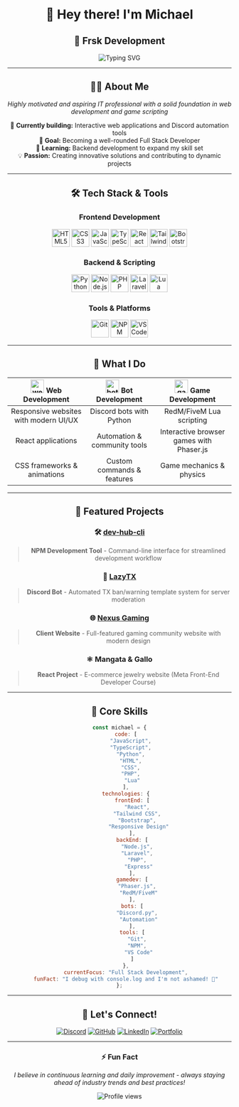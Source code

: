 <div align="center">

# 👋 Hey there! I'm Michael  
## 🚀 Frsk Development

<img src="https://readme-typing-svg.herokuapp.com?font=Fira+Code&pause=1000&color=A83A44&center=true&vCenter=true&width=435&lines=Full+Stack+Developer;Discord+Bot+Creator;RedM%2FFiveM+Developer;Always+Learning+New+Things!" alt="Typing SVG" />

</div>

---

<div align="center">

## 🧑‍💻 About Me

*Highly motivated and aspiring IT professional with a solid foundation in web development and game scripting*

🔨 **Currently building:** Interactive web applications and Discord automation tools  
🎯 **Goal:** Becoming a well-rounded Full Stack Developer  
🌱 **Learning:** Backend development to expand my skill set  
💡 **Passion:** Creating innovative solutions and contributing to dynamic projects

</div>

---

<div align="center">

## 🛠️ Tech Stack & Tools

### Frontend Development
<img src="https://cdn.jsdelivr.net/gh/devicons/devicon/icons/html5/html5-original.svg" height="40" alt="HTML5" />
<img src="https://cdn.jsdelivr.net/gh/devicons/devicon/icons/css3/css3-original.svg" height="40" alt="CSS3" />
<img src="https://cdn.jsdelivr.net/gh/devicons/devicon/icons/javascript/javascript-original.svg" height="40" alt="JavaScript" />
<img src="https://cdn.jsdelivr.net/gh/devicons/devicon/icons/typescript/typescript-original.svg" height="40" alt="TypeScript" />
<img src="https://cdn.jsdelivr.net/gh/devicons/devicon/icons/react/react-original.svg" height="40" alt="React" />
<img src="https://cdn.jsdelivr.net/gh/devicons/devicon/icons/tailwindcss/tailwindcss-original.svg" height="40" alt="Tailwind CSS" />
<img src="https://cdn.jsdelivr.net/gh/devicons/devicon/icons/bootstrap/bootstrap-original.svg" height="40" alt="Bootstrap" />

### Backend & Scripting
<img src="https://cdn.jsdelivr.net/gh/devicons/devicon/icons/python/python-original.svg" height="40" alt="Python" />
<img src="https://cdn.jsdelivr.net/gh/devicons/devicon/icons/nodejs/nodejs-original.svg" height="40" alt="Node.js" />
<img src="https://cdn.jsdelivr.net/gh/devicons/devicon/icons/php/php-original.svg" height="40" alt="PHP" />
<img src="https://cdn.jsdelivr.net/gh/devicons/devicon/icons/laravel/laravel-original.svg" height="40" alt="Laravel" />
<img src="https://cdn.jsdelivr.net/gh/devicons/devicon/icons/lua/lua-original.svg" height="40" alt="Lua" />

### Tools & Platforms
<img src="https://cdn.jsdelivr.net/gh/devicons/devicon/icons/git/git-original.svg" height="40" alt="Git" />
<img src="https://cdn.jsdelivr.net/gh/devicons/devicon/icons/npm/npm-original-wordmark.svg" height="40" alt="NPM" />
<img src="https://cdn.jsdelivr.net/gh/devicons/devicon/icons/vscode/vscode-original.svg" height="40" alt="VS Code" />

</div>

---

<div align="center">

## 🎯 What I Do

| <img src="https://cdn.jsdelivr.net/gh/devicons/devicon/icons/chrome/chrome-original.svg" height="30" alt="web" /> **Web Development** | <img src="https://cdn.jsdelivr.net/gh/devicons/devicon/icons/python/python-original.svg" height="30" alt="bot" /> **Bot Development** | <img src="https://cdn.jsdelivr.net/gh/devicons/devicon/icons/gamemaker/gamemaker-original.svg" height="30" alt="game" /> **Game Development** |
|:---:|:---:|:---:|
| Responsive websites with modern UI/UX | Discord bots with Python | RedM/FiveM Lua scripting |
| React applications | Automation & community tools | Interactive browser games with Phaser.js |
| CSS frameworks & animations | Custom commands & features | Game mechanics & physics |

</div>

---

<div align="center">

## 🚀 Featured Projects

### 🛠️ [dev-hub-cli](https://www.npmjs.com/package/dev-hub-cli)
> **NPM Development Tool** - Command-line interface for streamlined development workflow

### 🤖 [LazyTX](https://dev-hub-cli.gitbook.io/lazytx/)
> **Discord Bot** - Automated TX ban/warning template system for server moderation

### 🌐 [Nexus Gaming](https://nexusgaming.org/)
> **Client Website** - Full-featured gaming community website with modern design

### ⚛️ **Mangata & Gallo**
> **React Project** - E-commerce jewelry website (Meta Front-End Developer Course)

</div>

---

<div align="center">

## 🎯 Core Skills

```javascript
const michael = {
    code: [
        "JavaScript", 
        "TypeScript", 
        "Python", 
        "HTML", 
        "CSS", 
        "PHP", 
        "Lua"
    ],
    technologies: {
        frontEnd: [
            "React", 
            "Tailwind CSS", 
            "Bootstrap", 
            "Responsive Design"
        ],
        backEnd: [
            "Node.js", 
            "Laravel", 
            "PHP", 
            "Express"
        ],
        gamedev: [
            "Phaser.js", 
            "RedM/FiveM"
        ],
        bots: [
            "Discord.py", 
            "Automation"
        ],
        tools: [
            "Git", 
            "NPM", 
            "VS Code"
        ]
    },
    currentFocus: "Full Stack Development",
    funFact: "I debug with console.log and I'm not ashamed! 🐛"
};
```

</div>

---

<div align="center">

## 🤝 Let's Connect!

[![Discord](https://img.shields.io/badge/Discord-7289DA?style=for-the-badge&logo=discord&logoColor=white)]([https://discord.gg/your-server](https://discord.gg/UHm2EpEeAT))
[![GitHub](https://img.shields.io/badge/GitHub-100000?style=for-the-badge&logo=github&logoColor=white)]([https://github.com/YourUsername](https://github.com/MikePea1993))
[![LinkedIn](https://img.shields.io/badge/LinkedIn-0077B5?style=for-the-badge&logo=linkedin&logoColor=white)]([https://linkedin.com/in/your-profile](https://www.linkedin.com/in/mikepea1993/))
[![Portfolio](https://img.shields.io/badge/Portfolio-FF5722?style=for-the-badge&logo=todoist&logoColor=white)](frskdevelopment.netlify.app)

---

### ⚡ Fun Fact
*I believe in continuous learning and daily improvement - always staying ahead of industry trends and best practices!*

<img src="https://komarev.com/ghpvc/?username=MikePea1993&color=blueviolet&style=flat-square&label=Profile+Views" alt="Profile views" />

</div>
